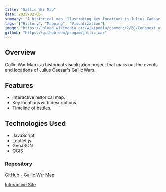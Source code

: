 ```yaml
---
title: "Gallic War Map"
date: 2025-02-06
summary: "A historical map illustrating key locations in Julius Caesar's Gallic War."
tags: ["History", "Mapping", "Visualization"]
image: "https://upload.wikimedia.org/wikipedia/commons/2/28/Conquest_of_Gaul_map.jpg"
github: "https://github.com/psugam/gallic_war"
---
```


## Overview
Gallic War Map is a historical visualization project that maps out the events and locations of Julius Caesar's Gallic Wars.

## Features
- Interactive historical map.
- Key locations with descriptions.
- Timeline of battles.

## Technologies Used
- JavaScript
- Leaflet.js
- GeoJSON
- QGIS

### Repository
[GitHub - Gallic War Map](https://github.com/psugam/gallic_war)

[Interactive Site](https://psugam.github.io/gallic_war)
